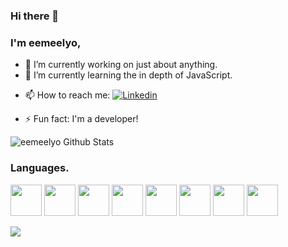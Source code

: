 ### Hi there 👋

### I'm eemeelyo,

<!-- **eemeelyo/eemeelyo** is a ✨ _special_ ✨ repository because its `README.md` (this file) appears on your GitHub profile. -->
<!-- Here are some ideas to get you started: -->


- 🔭 I’m currently working on just about anything.
- 🌱 I’m currently learning the in depth of JavaScript.
<!-- - 👯 I’m looking to collaborate on ... -->
<!-- - 🤔 I’m looking for help with ... -->
<!-- - 💬 Ask me about ... -->
- 📫 How to reach me: [![Linkedin](https://img.shields.io/badge/-LinkedIn-222222?style=flat-square&logo=Linkedin&logoColor=blue&link=https://www.linkedin.com/in/emilio-comiling-393717b4/)](https://www.linkedin.com/in/emilio-comiling-393717b4/)
<!-- - 😄 Pronouns: ... -->
- ⚡ Fun fact: I'm a developer!



![eemeelyo Github Stats](https://github-readme-stats.vercel.app/api?username=eemeelyo&show_icons=true&title_color=fff&icon_color=79ff97&text_color=9f9f9f&bg_color=151515)

### Languages.

<code><img height="50" src="https://upload.wikimedia.org/wikipedia/commons/6/61/HTML5_logo_and_wordmark.svg"></code>
<img height="50" src="https://upload.wikimedia.org/wikipedia/commons/d/d5/CSS3_logo_and_wordmark.svg">
<img height="50" src="https://upload.wikimedia.org/wikipedia/commons/9/99/Unofficial_JavaScript_logo_2.svg">
<img height="50" src="https://upload.wikimedia.org/wikipedia/commons/d/d9/Node.js_logo.svg">
<img height="50" src="https://upload.wikimedia.org/wikipedia/commons/9/93/MongoDB_Logo.svg">
<img height="50" src="https://upload.wikimedia.org/wikipedia/commons/f/fd/JQuery-Logo.svg">
<img height="50" src="https://upload.wikimedia.org/wikipedia/commons/a/a7/React-icon.svg">
<img height="50" src="https://upload.wikimedia.org/wikipedia/commons/b/b2/Bootstrap_logo.svg">


<a href="https://github.com/eemeelyo">
  <img src="https://github-readme-stats.vercel.app/api/top-langs/?username=eemeelyo&layout=compact" />
</a>
